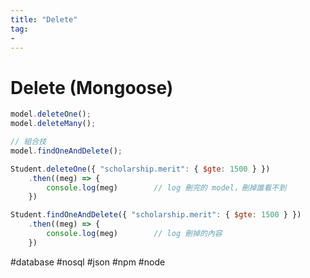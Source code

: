 ```yaml
---
title: "Delete"
tag: 
- 
---
```

# Delete (Mongoose)
```js
model.deleteOne();
model.deleteMany();

// 組合技
model.findOneAndDelete();
```

```js
Student.deleteOne({ "scholarship.merit": { $gte: 1500 } })
	.then((meg) => {
		console.log(meg)		// log 刪完的 model，刪掉誰看不到
	})
```
```js
Student.findOneAndDelete({ "scholarship.merit": { $gte: 1500 } })
	.then((meg) => {
		console.log(meg)		// log 刪掉的內容
	})

```



#database #nosql #json #npm #node